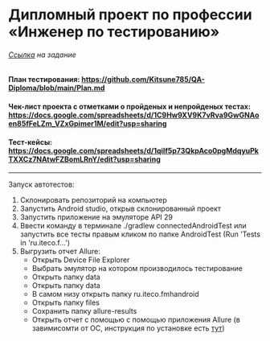 # Дипломный проект по профессии «Инженер по тестированию»

###### [Ссылка](https://github.com/netology-code/qamid-diplom) на задание


#### План тестирования: https://github.com/Kitsune785/QA-Diploma/blob/main/Plan.md
#### Чек-лист проекта с отметками о пройденых и непройденых тестах: https://docs.google.com/spreadsheets/d/1C9Hw9XV9K7vRva9GwGNAoen85fFeLZm_VZxGpimer1M/edit?usp=sharing
#### Тест-кейсы: https://docs.google.com/spreadsheets/d/1qiIf5p73QkpAco0pgMdqyuPkTXXCz7NAtwFZBomLRnY/edit?usp=sharing

-------
Запуск автотестов:

1. Склонировать репозиторий на компьютер
2. Запустить Android studio, открыв склонированный проект
3. Запустить приложение на эмуляторе API 29
4. Ввести команду в терминале ./gradlew connectedAndroidTest или запустить все тесты правым кликом по папке AndroidTest (Run 'Tests in 'ru.iteco.f...')
5. Выгрузить отчет Allure:
    - Открыть Device File Explorer
    - Выбрать эмулятор на котором производилось тестирование
    - Открыть папку data
    - Открыть папку data
    - В самом низу открыть папку ru.iteco.fmhandroid
    - Открыть папку files
    - Сохранить папку allure-results
    - Открыть отчет с помощью с помощью приложения Allure (в завимисомти от ОС, инструкция по установке есть [тут](https://docs.qameta.io/allure-report/#_installing_a_commandline))
 

